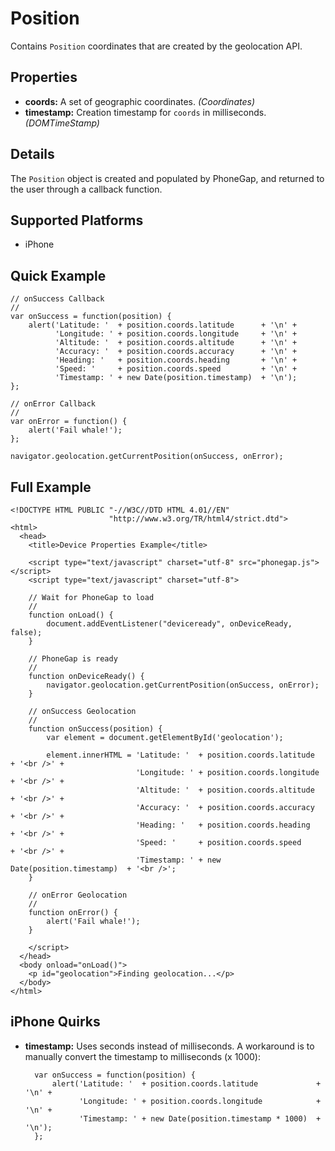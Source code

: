 Position
========

Contains `Position` coordinates that are created by the geolocation API.

Properties
----------

- __coords:__ A set of geographic coordinates. _(Coordinates)_
- __timestamp:__ Creation timestamp for `coords` in milliseconds. _(DOMTimeStamp)_

Details
-------

The `Position` object is created and populated by PhoneGap, and returned to the user through a callback function.

Supported Platforms
-------------------

- iPhone

Quick Example
-------------

    // onSuccess Callback
    //
    var onSuccess = function(position) {
        alert('Latitude: '  + position.coords.latitude      + '\n' +
              'Longitude: ' + position.coords.longitude     + '\n' +
              'Altitude: '  + position.coords.altitude      + '\n' +
              'Accuracy: '  + position.coords.accuracy      + '\n' +
              'Heading: '   + position.coords.heading       + '\n' +
              'Speed: '     + position.coords.speed         + '\n' +
              'Timestamp: ' + new Date(position.timestamp)  + '\n');
    };

    // onError Callback
    //
    var onError = function() {
        alert('Fail whale!');
    };

    navigator.geolocation.getCurrentPosition(onSuccess, onError);

Full Example
------------

    <!DOCTYPE HTML PUBLIC "-//W3C//DTD HTML 4.01//EN"
                          "http://www.w3.org/TR/html4/strict.dtd">
    <html>
      <head>
        <title>Device Properties Example</title>

        <script type="text/javascript" charset="utf-8" src="phonegap.js"></script>
        <script type="text/javascript" charset="utf-8">

        // Wait for PhoneGap to load
        //
        function onLoad() {
            document.addEventListener("deviceready", onDeviceReady, false);
        }

        // PhoneGap is ready
        //
        function onDeviceReady() {
            navigator.geolocation.getCurrentPosition(onSuccess, onError);
        }
    
        // onSuccess Geolocation
        //
        function onSuccess(position) {
            var element = document.getElementById('geolocation');
        
            element.innerHTML = 'Latitude: '  + position.coords.latitude      + '<br />' +
                                'Longitude: ' + position.coords.longitude     + '<br />' +
                                'Altitude: '  + position.coords.altitude      + '<br />' +
                                'Accuracy: '  + position.coords.accuracy      + '<br />' +
                                'Heading: '   + position.coords.heading       + '<br />' +
                                'Speed: '     + position.coords.speed         + '<br />' +
                                'Timestamp: ' + new Date(position.timestamp)  + '<br />';
        }
    
        // onError Geolocation
        //
        function onError() {
            alert('Fail whale!');
        }

        </script>
      </head>
      <body onload="onLoad()">
        <p id="geolocation">Finding geolocation...</p>
      </body>
    </html>

iPhone Quirks
-------------

- __timestamp:__ Uses seconds instead of milliseconds.
  A workaround is to manually convert the timestamp to milliseconds (x 1000):

        var onSuccess = function(position) {
            alert('Latitude: '  + position.coords.latitude             + '\n' +
                  'Longitude: ' + position.coords.longitude            + '\n' +
                  'Timestamp: ' + new Date(position.timestamp * 1000)  + '\n');
        };
